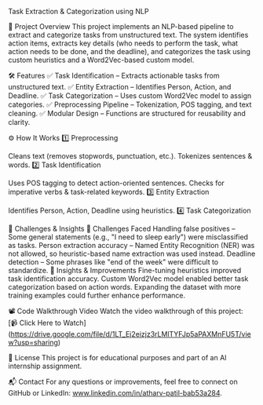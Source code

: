Task Extraction & Categorization using NLP

📌 Project Overview
This project implements an NLP-based pipeline to extract and categorize tasks from unstructured text. The system identifies action items, extracts key details (who needs to perform the task, what action needs to be done, and the deadline), and categorizes the task using custom heuristics and a Word2Vec-based custom model.

🛠 Features
✅ Task Identification – Extracts actionable tasks from unstructured text.
✅ Entity Extraction – Identifies Person, Action, and Deadline.
✅ Task Categorization – Uses custom Word2Vec model to assign categories.
✅ Preprocessing Pipeline – Tokenization, POS tagging, and text cleaning.
✅ Modular Design – Functions are structured for reusability and clarity.



⚙️ How It Works
1️⃣ Preprocessing

Cleans text (removes stopwords, punctuation, etc.).
Tokenizes sentences & words.
2️⃣ Task Identification

Uses POS tagging to detect action-oriented sentences.
Checks for imperative verbs & task-related keywords.
3️⃣ Entity Extraction

Identifies Person, Action, Deadline using heuristics.
4️⃣ Task Categorization



📌 Challenges & Insights
🔹 Challenges Faced
Handling false positives – Some general statements (e.g., "I need to sleep early") were misclassified as tasks.
Person extraction accuracy – Named Entity Recognition (NER) was not allowed, so heuristic-based name extraction was used instead.
Deadline detection – Some phrases like "end of the week" were difficult to standardize.
🔹 Insights & Improvements
Fine-tuning heuristics improved task identification accuracy.
Custom Word2Vec model enabled better task categorization based on action words.
Expanding the dataset with more training examples could further enhance performance.

📽️ Code Walkthrough Video
Watch the video walkthrough of this project:  
[📹 Click Here to Watch] (https://drive.google.com/file/d/1LT_Ej2eizjz3rLMlTYFJp5aPAXMnFU5T/view?usp=sharing)

📜 License
This project is for educational purposes and part of an AI internship assignment.

📬 Contact
For any questions or improvements, feel free to connect on GitHub or LinkedIn: www.linkedin.com/in/atharv-patil-bab53a284.
